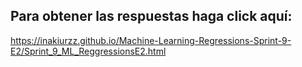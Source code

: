 ## Para obtener las respuestas haga click aquí:
https://inakiurzz.github.io/Machine-Learning-Regressions-Sprint-9-E2/Sprint_9_ML_ReggressionsE2.html
